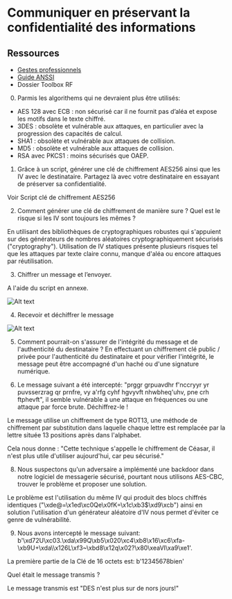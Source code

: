 # Communiquer en préservant la confidentialité des informations

## Ressources

* [Gestes professionnels](https://github.com/Aif4thah/Dojo-101)
* [Guide ANSSI](https://cyber.gouv.fr/publications/mecanismes-cryptographiques)
* Dossier Toolbox RF


0. Parmis les algorithems qui ne devraient plus être utilisés: 
- AES 128 avec ECB : non sécurisé car il ne fournit pas d’aléa et expose les motifs dans le texte chiffré.
- 3DES : obsolète et vulnérable aux attaques, en particulier avec la progression des capacités de calcul.
- SHA1 : obsolète et vulnérable aux attaques de collision.
- MD5 : obsolète et vulnérable aux attaques de collision.
- RSA avec PKCS1 : moins sécurisés que OAEP.

1. Grâce à un script, générer une clé de chiffrement AES256 ainsi que les IV avec le destinataire. Partagez là avec votre destinataire en essayant de préserver sa confidentialité.

Voir Script clé de chiffrement AES256

2. Comment générer une clé de chiffrement de manière sure ? Quel est le risque si les IV sont toujours les mêmes ?

En utilisant des bibliothèques de cryptographiques robustes qui s'appuient sur des générateurs de nombres aléatoires cryptographiquement sécurisés ("cryptography").
Utilisation de IV statiques présente plusieurs risques tel que les attaques par texte claire connu, manque d'aléa ou encore attaques par réutilisation.

3. Chiffrer un message et l’envoyer.

A l'aide du script en annexe.

![Alt text]()

4. Recevoir et déchiffrer le message

![Alt text]()

5. Comment pourrait-on s'assurer de l'intégrité du message et de l'authenticité du destinataire ?
En effectuant un chiffrement clé public / privée pour l'authenticité du destinataire et pour vérifier l'intégrité, le message peut être accompagné d'un haché ou d'une signature numérique.

7. Le message suivant a été intercepté: "prggr grpuavdhr f'nccryyr yr puvsserzrag qr prnfre, vy a'rfg cyhf hgvyvft nhwbheq'uhv, pne crh ftphevft", il semble vulnérable à une attaque en fréquences ou une attaque par force brute. Déchiffrez-le !

Le message utilise un chiffrement de type ROT13, une méthode de chiffrement par substitution dans laquelle chaque lettre est remplacée par la lettre située 13 positions après dans l'alphabet. 

Cela nous donne : "Cette technique s'appelle le chiffrement de Céasar, il n'est plus utile d'utiliser aujourd'hui, car peu sécurisé."

8. Nous suspectons qu'un adversaire a implémenté une backdoor dans notre logiciel de messagerie sécurisé, pourtant nous utilisons AES-CBC, trouver le problème et proposer une solution.

Le problème est l'utilisation du même IV qui produit des blocs chiffrés identiques ("\xde@=\x1ed\xc0Qe\x0fK=\x1c\xb3$\xd9\xcb") ainsi en solution l'utilisation d'un générateur aléatoire d'IV nous permet d'éviter ce genre de vulnérabilité.

9. Nous avons intercepté le message suivant: b'\xd72U\xc03.\xda\x99Q\xb5\x020\xc4\xb8\x16\xc6\xfa-\xb9U+\xda\\\x126L\xf3~\xbd8\x12q\x02?\x80\xeaVI\xa9\xe1'.

La première partie de la Clé de 16 octets est: b'12345678bien' 

Quel était le message transmis ?

Le message transmis est "DES n'est plus sur de nors jours!"


